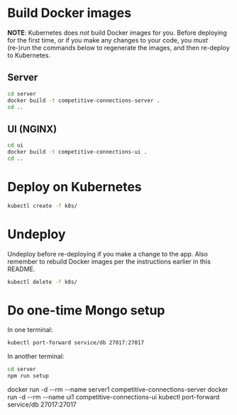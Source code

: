 # Build Docker images

**NOTE**: Kubernetes does *not* build Docker images for you. Before deploying for the first time, or if you make any changes to your code, you *must* (re-)run the commands below to regenerate the images, and then re-deploy to Kubernetes.

## Server
```bash
cd server
docker build -t competitive-connections-server .
cd ..
```

## UI (NGINX)
```bash
cd ui
docker build -t competitive-connections-ui .
cd ..
```

# Deploy on Kubernetes

```bash
kubectl create -f k8s/
```

# Undeploy

Undeploy before re-deploying if you make a change to the app. Also remember to rebuild Docker images per the instructions earlier in this README.

```bash
kubectl delete -f k8s/
```

# Do one-time Mongo setup

In one terminal:

```bash
kubectl port-forward service/db 27017:27017
```

In another terminal:

```bash
cd server
npm run setup
```

docker run -d --rm --name server1 competitive-connections-server
docker run -d --rm --name ui1 competitive-connections-ui
kubectl port-forward service/db 27017:27017



